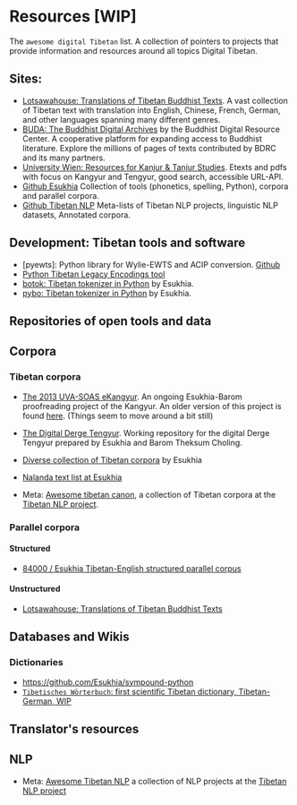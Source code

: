 # Resources [WIP]

The `awesome digital Tibetan` list. A collection of pointers to projects that provide information and resources around all topics Digital Tibetan.

## Sites:

- [Lotsawahouse: Translations of Tibetan Buddhist Texts](https://www.lotsawahouse.org/). A vast collection of Tibetan text with translation into English, Chinese, French, German, and other languages spanning many different genres.
- [BUDA: The Buddhist Digital Archives](https://library.bdrc.io/?uilang=en) by the Buddhist Digital Resource Center. A cooperative platform for expanding access to Buddhist literature. Explore the millions of pages of texts contributed by BDRC and its many partners.
- [University Wien: Resources for Kanjur & Tanjur Studies](https://www.istb.univie.ac.at/kanjur/rktsneu/sub/index.php). Etexts and pdfs with focus on Kangyur and Tengyur, good search, accessible URL-API.
- [Github Esukhia](https://github.com/Esukhia) Collection of tools (phonetics, spelling, Python), corpora and parallel corpora.
- [Github Tibetan NLP](https://github.com/tibetan-nlp) Meta-lists of Tibetan NLP projects, linguistic NLP datasets, Annotated corpora.
 
## Development: Tibetan tools and software

- [pyewts]: Python library for Wylie-EWTS and ACIP conversion. [Github](https://github.com/OpenPecha/pyewts)
- [Python Tibetan Legacy Encodings tool](https://github.com/buda-base/py-tiblegenc)
- [botok: Tibetan tokenizer in Python](https://github.com/Esukhia/botok) by Esukhia.
- [pybo: Tibetan tokenizer in Python](https://github.com/Esukhia/pybo) by Esukhia.

## Repositories of open tools and data

## Corpora

### Tibetan corpora

- [The 2013 UVA-SOAS eKangyur](https://github.com/OpenPecha-Data/catalog). An ongoing Esukhia-Barom proofreading project of the Kangyur. An older version of this project is found [here](https://github.com/Esukhia/derge-kangyur). (Things seem to move around a bit still)
- [The Digital Derge Tengyur](https://github.com/Esukhia/derge-tengyur). Working repository for the digital Derge Tengyur prepared by Esukhia and Barom Theksum Choling.
- [Diverse collection of Tibetan corpora](https://github.com/Esukhia/Corpora) by Esukhia
- [Nalanda text list at Esukhia](https://github.com/Esukhia/nalanda_text_list)

- Meta: [Awesome tibetan canon](https://github.com/tibetan-nlp/awesome-tibetan-canon), a collection of Tibetan corpora at the [Tibetan NLP project](https://github.com/tibetan-nlp).

### Parallel corpora

#### Structured

- [84000 / Esukhia Tibetan-English structured parallel corpus](https://github.com/Esukhia/Corpora/tree/master/Parallel)

#### Unstructured

- [Lotsawahouse: Translations of Tibetan Buddhist Texts](https://www.lotsawahouse.org/)

## Databases and Wikis

### Dictionaries
- https://github.com/Esukhia/sympound-python
- [`Tibetisches Wörterbuch`: first scientific Tibetan dictionary, Tibetan-German, WIP](https://wts.badw.de/das-projekt.html)
## Translator's resources

## NLP

- Meta: [Awesome Tibetan NLP](https://github.com/tibetan-nlp/awesome-tibetan-nlp) a collection of NLP projects at the [Tibetan NLP project](https://github.com/tibetan-nlp)


